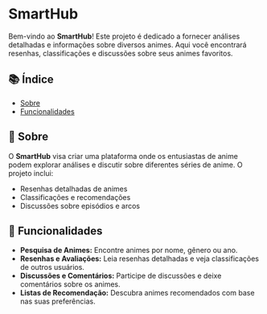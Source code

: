 # SmartHub

Bem-vindo ao **SmartHub**! Este projeto é dedicado a fornecer análises detalhadas e informações sobre diversos animes. Aqui você encontrará resenhas, classificações e discussões sobre seus animes favoritos.

## 📚 Índice

- [Sobre](https://github.com/ryanleall/smarthub/blob/main/README.md#-sobre)
- [Funcionalidades](https://github.com/ryanleall/smarthub/blob/main/README.md#-funcionalidades)

## 📖 Sobre

O **SmartHub** visa criar uma plataforma onde os entusiastas de anime podem explorar análises e discutir sobre diferentes séries de anime. O projeto inclui:

- Resenhas detalhadas de animes
- Classificações e recomendações
- Discussões sobre episódios e arcos

## 🚀 Funcionalidades

- **Pesquisa de Animes:** Encontre animes por nome, gênero ou ano.
- **Resenhas e Avaliações:** Leia resenhas detalhadas e veja classificações de outros usuários.
- **Discussões e Comentários:** Participe de discussões e deixe comentários sobre os animes.
- **Listas de Recomendação:** Descubra animes recomendados com base nas suas preferências.
